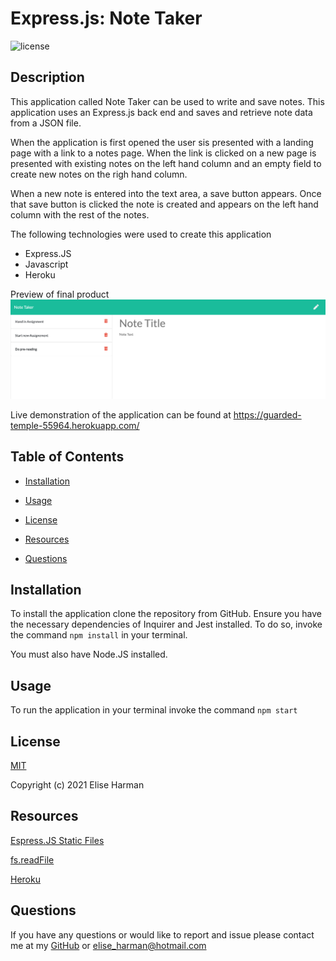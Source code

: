 # Express.js: Note Taker
![license](https://img.shields.io/badge/License-MIT-blue.svg)

## Description 

This application called Note Taker can be used to write and save notes. This application uses an Express.js back end and saves and retrieve note data from a JSON file.

When the application is first opened the user sis presented with a landing page with a link to a notes page. When the link is clicked on a new page is presented with existing notes on the left hand column and an empty field to create new notes on the righ hand column. 

When a new note is entered into the text area, a save button appears. Once that save button is clicked the note is created and appears on the left hand column with the rest of the notes.

 The following technologies were used to create this application
  - Express.JS
  - Javascript
  - Heroku

Preview of final product 
![Existing notes are listed in the left-hand column with empty fields on the right-hand side for the new note’s title and text.](./Assets/notetaker.png)

Live demonstration of the application can be found at https://guarded-temple-55964.herokuapp.com/


 ## Table of Contents 
  
  - [Installation](#installation)
  - [Usage](#usage)
  - [License](#license)

  - [Resources](#resources)
  - [Questions](#questions)

 ## Installation 
  To install the application clone the repository from GitHub. Ensure you have the necessary dependencies of Inquirer and Jest installed. To do so, invoke the command `npm install` in your terminal.

  You must also have Node.JS installed.

## Usage 

  To run the application in your terminal invoke the command ``npm start``

  ## License 
  [MIT](https://choosealicense.com/licenses/mit/)

  Copyright (c) 2021 Elise Harman

   ## Resources

  [Espress.JS Static Files](http://expressjs.com/en/starter/static-files.html)

  [fs.readFile](https://stackabuse.com/read-files-with-node-js/)

  [Heroku](https://devcenter.heroku.com/articles/deploying-nodejs)
  
  
  ## Questions 
  If you have any questions or would like to report and issue please contact me at my [GitHub]( https://github.com/harmane4) or elise_harman@hotmail.com   
